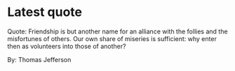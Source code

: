 # Latest quote 

Quote: Friendship is but another name for an alliance with the follies and the misfortunes of others. Our own share of miseries is sufficient: why enter then as volunteers into those of another? 

By: Thomas Jefferson